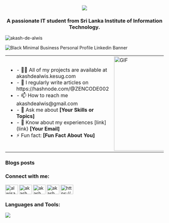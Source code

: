 <h1 align="center">
    <img src="https://readme-typing-svg.herokuapp.com/?font=Righteous&size=35&center=true&vCenter=true&width=500&height=70&duration=4000&lines=Hi+There!;+I'm+Akash+De+Alwis!;" />
</h1>

<h3 align="center">A passionate IT student from Sri Lanka Institute of Information Technology.</h3>

<p align="left"> <img src="https://komarev.com/ghpvc/?username=akash-de-alwis&label=Profile%20views&color=0e75b6&style=flat" alt="akash-de-alwis" /> </p>

![Black Minimal Business Personal Profile Linkedin Banner](https://github.com/user-attachments/assets/747b89a5-c3c7-4c78-a4a1-d6f0ba06e9c3)

<table>
  <tr>
    <td>
      <ul>
        <li>- 👨‍💻 All of my projects are available at akashdealwis.kesug.com<strong></strong></li>
        <li>- 📝 I regularly write articles on https://hashnode.com/@ZENCODE002<strong></strong></li>
        <li>- 📫 How to reach me akashdealwis@gmail.com <strong></strong></li>
        <li>- 💬 Ask me about <strong>[Your Skills or Topics]</strong></li>
        <li>- 📄 Know about my experiences [link](link) <strong>[Your Email]</strong></li>
        <li>⚡ Fun fact: <strong>[Fun Fact About You]</strong></li>
      </ul>
    </td>
    <td>
      <img src="https://pixeljoint.com/files/icons/full/4004_simu_part.gif" alt="GIF" width="300px"/>
    </td>
  </tr>
</table>

### Blogs posts
<!-- BLOG-POST-LIST:START -->
<!-- BLOG-POST-LIST:END -->

<h3 align="left">Connect with me:</h3>
<p align="left">
<a href="https://twitter.com/alwisakash002" target="blank"><img align="center" src="https://raw.githubusercontent.com/rahuldkjain/github-profile-readme-generator/master/src/images/icons/Social/twitter.svg" alt="alwisakash002" height="30" width="40" /></a>
<a href="https://linkedin.com/in/akash de alwis" target="blank"><img align="center" src="https://raw.githubusercontent.com/rahuldkjain/github-profile-readme-generator/master/src/images/icons/Social/linked-in-alt.svg" alt="akash de alwis" height="30" width="40" /></a>
<a href="https://fb.com/akash de alwis" target="blank"><img align="center" src="https://raw.githubusercontent.com/rahuldkjain/github-profile-readme-generator/master/src/images/icons/Social/facebook.svg" alt="akash de alwis" height="30" width="40" /></a>
<a href="https://instagram.com/akash de alwis" target="blank"><img align="center" src="https://raw.githubusercontent.com/rahuldkjain/github-profile-readme-generator/master/src/images/icons/Social/instagram.svg" alt="akash de alwis" height="30" width="40" /></a>
<a href="/https://hashnode.com/@zencode002" target="blank"><img align="center" src="https://raw.githubusercontent.com/rahuldkjain/github-profile-readme-generator/master/src/images/icons/Social/rss.svg" alt="https://hashnode.com/@zencode002" height="30" width="40" /></a>
</p>

<h3 align="left">Languages and Tools:</h3>
<img src="https://skillicons.dev/icons?i=react,bootstrap,html,css,vscode,github,kotlin,figma,git,r,nodejs,javascript,mongodb,c,cpp,java,mysql,express" />
